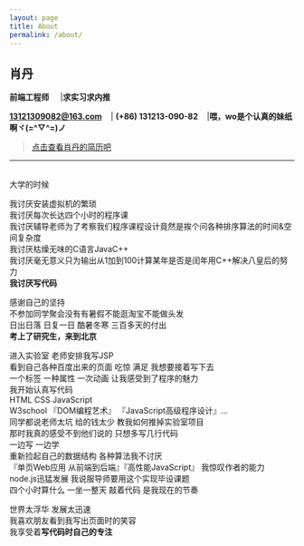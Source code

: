 ```yaml
---
layout: page
title: About
permalink: /about/
---
```


## 肖丹

**前端工程师** &nbsp;&nbsp; &nbsp;|**求实习求内推**

**<a href="mailto:">13121309082@163.com</a>**  &nbsp;&nbsp;&nbsp;|  **(+86) 131213-090-82**  &nbsp;&nbsp;&nbsp;|**喂，wo是个认真的妹纸啊ヾ(=^▽^=)ノ**
&nbsp;&nbsp;

> <a href="../index1.html" target="_blank">点击查看肖丹的简历吧</a>

---
<br/>
大学的时候

我讨厌安装虚拟机的繁琐<br/>
我讨厌每次长达四个小时的程序课<br/>
我讨厌辅导老师为了考察我们程序课程设计竟然是挨个问各种排序算法的时间&空间复杂度<br/>
我讨厌枯燥无味的C语言JavaC++<br/>
我讨厌毫无意义只为输出从1加到100计算某年是否是闰年用C++解决八皇后的努力<br/>
**我讨厌写代码**


感谢自己的坚持<br/>
不参加同学聚会没有有暑假不能逛淘宝不能做头发 <br/>
日出日落  日复一日  酷暑冬寒   三百多天的付出 <br/>
**考上了研究生，来到北京**

进入实验室 老师安排我写JSP<br/>
看到自己各种百度出来的页面  吃惊 满足 我想要接着写下去<br/>
一个标签  一种属性  一次动画  让我感受到了程序的魅力<br/>
我开始认真写代码<br/>
HTML CSS JavaScript<br/>
W3school  『DOM编程艺术』 『JavaScript高级程序设计』...<br/>
同学都说老师太坑 给的钱太少 教我如何推掉实验室项目<br/>
那时我真的感受不到他们说的 只想多写几行代码<br/>
一边写 一边学<br/>
重新捡起自己的数据结构 各种算法我不讨厌<br/>
『单页Web应用 从前端到后端』『高性能JavaScript』 我惊叹作者的能力<br/>
node.js迅猛发展 我说服导师要用这个实现毕设课题<br/>
四个小时算什么 一坐一整天 敲着代码 是我现在的节奏<br/>

世界太浮华 发展太迅速<br/>
我喜欢朋友看到我写出页面时的笑容<br/>
我享受着**写代码时自己的专注**<br/>

